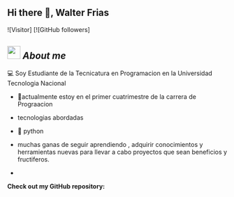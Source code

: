 ## Hi there 👋, Walter Frias
![Visitor] [![GitHub followers]
<!--
**Bhargavi-hash/Bhargavi-hash** is a ✨ _special_ ✨ repository because its `README.md` (this file) appears on your GitHub profile.
-->


## <img src="https://media.giphy.com/media/ObNTw8Uzwy6KQ/giphy.gif" width="30px">&nbsp;***About me***

💻 Soy Estudiante de la Tecnicatura en Programacion en la Universidad Tecnologia Nacional

- 🌱actualmente estoy en el primer cuatrimestre de la carrera de Prograacion
- tecnologias abordadas
- 🐍 python

- muchas ganas de seguir aprendiendo , adquirir conocimientos y herramientas nuevas para llevar a cabo
  proyectos que sean beneficios y fructiferos.
- 
__Check out my GitHub repository:__

<div>
<!--
**Wally-ux/Wally-ux** is a ✨ _special_ ✨ repository because its `README.md` (this file) appears on your GitHub profile.

Here are some ideas to get you started:

- 🔭 I’m currently working on ...
- 🌱 I’m currently learning ...
- 👯 I’m looking to collaborate on ...
- 🤔 I’m looking for help with ...
- 💬 Ask me about ...
- 📫 How to reach me: ...
- 😄 Pronouns: ...
- ⚡ Fun fact: ...
-->
